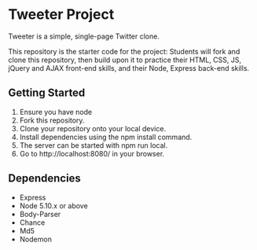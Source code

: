 # Tweeter Project

Tweeter is a simple, single-page Twitter clone.

This repository is the starter code for the project: Students will fork and clone this repository, then build upon it to practice their HTML, CSS, JS, jQuery and AJAX front-end skills, and their Node, Express back-end skills.

## Getting Started
1. Ensure you have node
2. Fork this repository.
3. Clone your repository onto your local device.
4. Install dependencies using the npm install command.
5. The server can be started with npm run local.
6. Go to http://localhost:8080/ in your browser.

## Dependencies

- Express
- Node 5.10.x or above
- Body-Parser
- Chance
- Md5
- Nodemon

